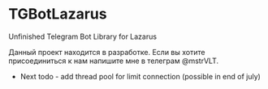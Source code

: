 # TGBotLazarus
Unfinished Telegram Bot Library for Lazarus 

Данный проект находится в разработке. Если вы хотите присоединиться к нам напишите мне в телеграм @mstrVLT.


* Next todo - add thread pool for limit connection (possible in end of july)
